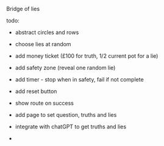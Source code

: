 Bridge of lies


todo:
* abstract circles and rows
* choose lies at random
* add money ticket (£100 for truth, 1/2 current pot for a lie)
* add safety zone (reveal one random lie)
* add timer - stop when in safety, fail if not complete
* add reset button
* show route on success

* add page to set question, truths and lies
* integrate with chatGPT to get truths and lies
* 